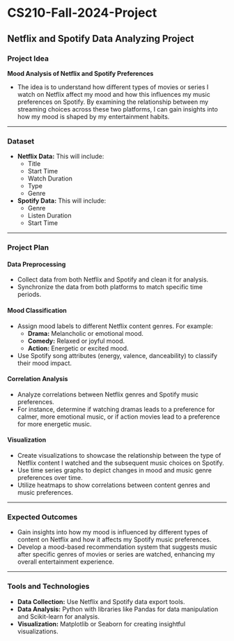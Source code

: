 # CS210-Fall-2024-Project

## Netflix and Spotify Data Analyzing Project

### Project Idea
**Mood Analysis of Netflix and Spotify Preferences**

- The idea is to understand how different types of movies or series I watch on Netflix affect my mood and how this influences my music preferences on Spotify. By examining the relationship between my streaming choices across these two platforms, I can gain insights into how my mood is shaped by my entertainment habits.

---

### Dataset
- **Netflix Data:** This will include:
  - Title
  - Start Time
  - Watch Duration
  - Type
  - Genre
- **Spotify Data:** This will include:
  - Genre
  - Listen Duration
  - Start Time

---

### Project Plan

#### Data Preprocessing
- Collect data from both Netflix and Spotify and clean it for analysis.
- Synchronize the data from both platforms to match specific time periods.

#### Mood Classification
- Assign mood labels to different Netflix content genres. For example:
  - **Drama:** Melancholic or emotional mood.
  - **Comedy:** Relaxed or joyful mood.
  - **Action:** Energetic or excited mood.
- Use Spotify song attributes (energy, valence, danceability) to classify their mood impact.

#### Correlation Analysis
- Analyze correlations between Netflix genres and Spotify music preferences.
- For instance, determine if watching dramas leads to a preference for calmer, more emotional music, or if action movies lead to a preference for more energetic music.

#### Visualization
- Create visualizations to showcase the relationship between the type of Netflix content I watched and the subsequent music choices on Spotify.
- Use time series graphs to depict changes in mood and music genre preferences over time.
- Utilize heatmaps to show correlations between content genres and music preferences.

---

### Expected Outcomes
- Gain insights into how my mood is influenced by different types of content on Netflix and how it affects my Spotify music preferences.
- Develop a mood-based recommendation system that suggests music after specific genres of movies or series are watched, enhancing my overall entertainment experience.

---

### Tools and Technologies
- **Data Collection:** Use Netflix and Spotify data export tools.
- **Data Analysis:** Python with libraries like Pandas for data manipulation and Scikit-learn for analysis.
- **Visualization:** Matplotlib or Seaborn for creating insightful visualizations.
